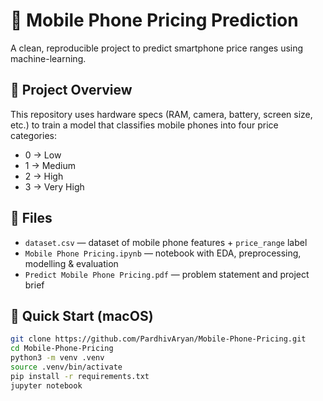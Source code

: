# 📱 Mobile Phone Pricing Prediction

A clean, reproducible project to predict smartphone price ranges using machine-learning.

## 🎯 Project Overview  
This repository uses hardware specs (RAM, camera, battery, screen size, etc.) to train a model that classifies mobile phones into four price categories:  
- 0 → Low  
- 1 → Medium  
- 2 → High  
- 3 → Very High  

## 📂 Files  
- `dataset.csv` — dataset of mobile phone features + `price_range` label  
- `Mobile Phone Pricing.ipynb` — notebook with EDA, preprocessing, modelling & evaluation  
- `Predict Mobile Phone Pricing.pdf` — problem statement and project brief  

## 🚀 Quick Start (macOS)  
```bash
git clone https://github.com/PardhivAryan/Mobile-Phone-Pricing.git  
cd Mobile-Phone-Pricing  
python3 -m venv .venv  
source .venv/bin/activate  
pip install -r requirements.txt  
jupyter notebook  

